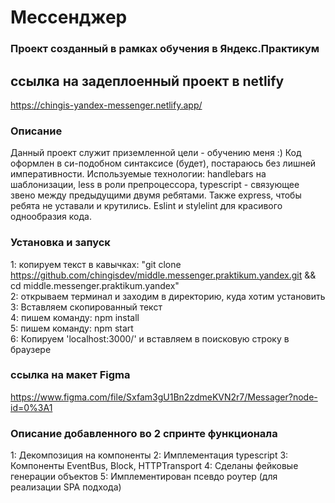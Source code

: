 # Мессенджер 
### Проект созданный в рамках обучения в Яндекс.Практикум <br/>

## ссылка на задеплоенный проект в netlify
https://chingis-yandex-messenger.netlify.app/ <br/>

### Описание
Данный проект служит приземленной цели - обучению меня :) Код оформлен в си-подобном синтаксисе (будет), постараюсь без лишней императивности.
Используемые технологии: handlebars на шаблонизации, less в роли препроцессора, typescript - связующее звено между предыдущими двумя ребятами. Также express, чтобы ребята не уставали и крутились. Eslint и stylelint для красивого однообразия кода. <br />

### Установка и запуск
1: копируем текст в кавычках: "git clone https://github.com/chingisdev/middle.messenger.praktikum.yandex.git && cd middle.messenger.praktikum.yandex" <br/>
2: открываем терминал и заходим в директорию, куда хотим установить <br />
3: Вставляем скопированный текст <br />
4: пишем команду: npm install <br/>
5: пишем команду: npm start <br />
6: Копируем 'localhost:3000/' и вставляем в поисковую строку в браузере <br />

### ссылка на макет Figma
https://www.figma.com/file/Sxfam3gU1Bn2zdmeKVN2r7/Messager?node-id=0%3A1

### Описание добавленного во 2 спринте функционала
1: Декомпозиция на компоненты
2: Имплементация typescript
3: Компоненты EventBus, Block, HTTPTransport
4: Сделаны фейковые генерации объектов
5: Имплементирован псевдо роутер (для реализации SPA подхода)


